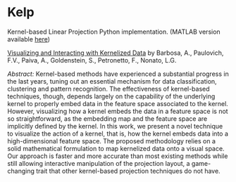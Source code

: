 # Kelp
Kernel-based Linear Projection Python implementation. (MATLAB version available [here](https://github.com/barbosaaob/kelp/tree/matlab))

[Visualizing and Interacting with Kernelized Data](http://ieeexplore.ieee.org/stamp/stamp.jsp?tp=&arnumber=7180398) by Barbosa, A., Paulovich, F.V., Paiva, A., Goldenstein, S., Petronetto, F., Nonato, L.G.

*Abstract:*
Kernel-based methods have experienced a substantial progress in the last years, tuning out an essential mechanism for data classification, clustering and pattern recognition. The effectiveness of kernel-based techniques, though, depends largely on the capability of the underlying kernel to properly embed data in the feature space associated to the kernel. However, visualizing how a kernel embeds the data in a feature space is not so straightforward, as the embedding map and the feature space are implicitly defined by the kernel. In this work, we present a novel technique to visualize the action of a kernel, that is, how the kernel embeds data into a high-dimensional feature space. The proposed methodology relies on a solid mathematical formulation to map kernelized data onto a visual space. Our approach is faster and more accurate than most existing methods while still allowing interactive manipulation of the projection layout, a game-changing trait that other kernel-based projection techniques do not have.

